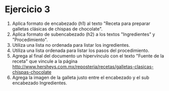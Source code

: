 # Ejercicio 3
1. Aplica formato de encabezado (h1) al texto "Receta para preparar galletas clásicas de chispas de chocolate". 
2. Aplica formato de subencabezado (h2) a los textos "Ingredientes" y "Procedimiento".
3. Utiliza una lista no ordenada para listar los ingredientes.
4. Utiliza una lista ordenada para listar los pasos del procedimiento.
5. Agrega al final del documento un hipervínculo con el texto "Fuente de la receta" que vincule a la página http://www.hersheys.com.mx/reposteria/recetas/galletas-clasicas-chispas-chocolate
6. Agrega la imagen de la galleta justo entre el encabezado y el sub encabezado Ingredientes.
